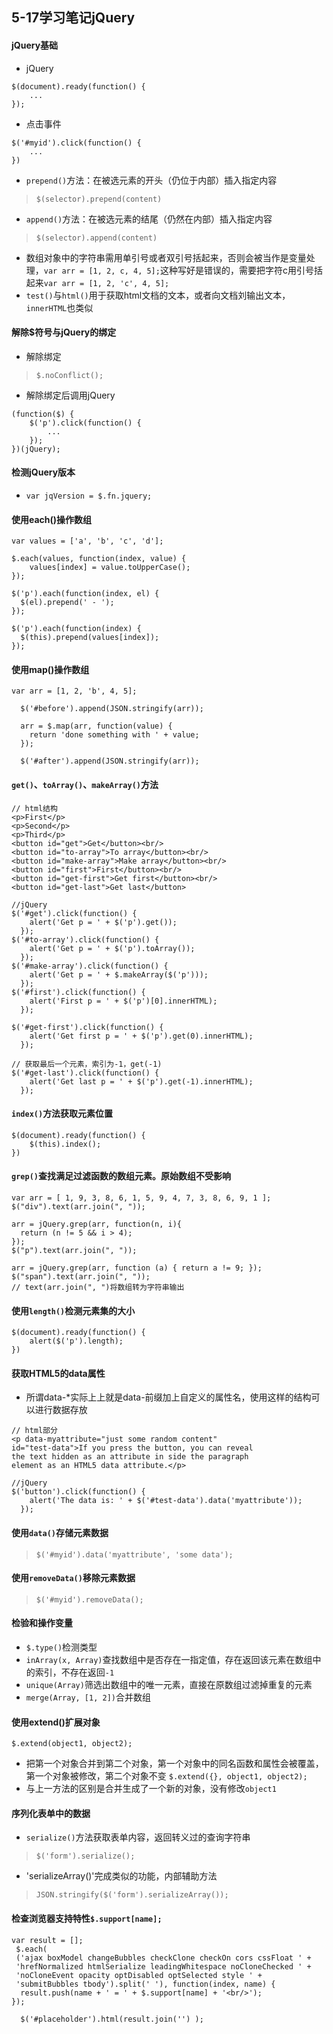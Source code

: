 ## 5-17学习笔记jQuery

#### jQuery基础
* jQuery
```
$(document).ready(function() {
	...
});
```
* 点击事件
```
$('#myid').click(function() {
	...
})
```
* `prepend()`方法：在被选元素的开头（仍位于内部）插入指定内容
> `$(selector).prepend(content)`
* `append()`方法：在被选元素的结尾（仍然在内部）插入指定内容
> `$(selector).append(content)`
* 数组对象中的字符串需用单引号或者双引号括起来，否则会被当作是变量处理，`var arr = [1, 2, c, 4, 5];`这种写好是错误的，需要把字符c用引号括起来`var arr = [1, 2, 'c', 4, 5];`
* `test()`与`html()`用于获取html文档的文本，或者向文档刘输出文本，`innerHTML`也类似

#### 解除$符号与jQuery的绑定
* 解除绑定
> `$.noConflict();`
* 解除绑定后调用jQuery
```
(function($) {
	$('p').click(function() {
		...
	});
})(jQuery);
```

#### 检测jQuery版本
* `var jqVersion = $.fn.jquery;`

#### 使用each()操作数组
```
var values = ['a', 'b', 'c', 'd'];

$.each(values, function(index, value) {
	values[index] = value.toUpperCase();
});
```
```
$('p').each(function(index, el) {
  $(el).prepend(' - ');
});

$('p').each(function(index) {
  $(this).prepend(values[index]);
});
```

#### 使用map()操作数组
```
var arr = [1, 2, 'b', 4, 5];
  
  $('#before').append(JSON.stringify(arr));
  
  arr = $.map(arr, function(value) {
    return 'done something with ' + value;
  });
  
  $('#after').append(JSON.stringify(arr));
```

#### `get()`、`toArray()`、`makeArray()`方法
```
// html结构
<p>First</p>
<p>Second</p>
<p>Third</p>
<button id="get">Get</button><br/>
<button id="to-array">To array</button><br/>
<button id="make-array">Make array</button><br/>
<button id="first">First</button><br/>
<button id="get-first">Get first</button><br/>
<button id="get-last">Get last</button>

//jQuery
$('#get').click(function() {
    alert('Get p = ' + $('p').get());
  });
$('#to-array').click(function() {
    alert('Get p = ' + $('p').toArray());
  });
$('#make-array').click(function() {
    alert('Get p = ' + $.makeArray($('p')));
  });
$('#first').click(function() {
    alert('First p = ' + $('p')[0].innerHTML);
  });

$('#get-first').click(function() {
    alert('Get first p = ' + $('p').get(0).innerHTML);
  });
  
// 获取最后一个元素，索引为-1，get(-1)
$('#get-last').click(function() {
    alert('Get last p = ' + $('p').get(-1).innerHTML);
  });
```


#### `index()`方法获取元素位置
```
$(document).ready(function() {
	$(this).index();
})
```

#### `grep()`查找满足过滤函数的数组元素。原始数组不受影响
```
var arr = [ 1, 9, 3, 8, 6, 1, 5, 9, 4, 7, 3, 8, 6, 9, 1 ];
$("div").text(arr.join(", "));
 
arr = jQuery.grep(arr, function(n, i){
  return (n != 5 && i > 4);
});
$("p").text(arr.join(", "));
 
arr = jQuery.grep(arr, function (a) { return a != 9; });
$("span").text(arr.join(", "));
// text(arr.join(", ")将数组转为字符串输出
```

#### 使用`length()`检测元素集的大小
```
$(document).ready(function() {
	alert($('p').length);
})
```

#### 获取HTML5的data属性

* 所谓data-*实际上上就是data-前缀加上自定义的属性名，使用这样的结构可以进行数据存放
```
// html部分
<p data-myattribute="just some random content" 
id="test-data">If you press the button, you can reveal 
the text hidden as an attribute in side the paragraph 
element as an HTML5 data attribute.</p>

//jQuery
$('button').click(function() {
    alert('The data is: ' + $('#test-data').data('myattribute'));   
  });
```

#### 使用`data()`存储元素数据
> `$('#myid').data('myattribute', 'some data');`


#### 使用`removeData()`移除元素数据
> `$('#myid').removeData();`

#### 检验和操作变量
* `$.type()`检测类型
* `inArray(x, Array)`查找数组中是否存在一指定值，存在返回该元素在数组中的索引，不存在返回`-1`
* `unique(Array)`筛选出数组中的唯一元素，直接在原数组过滤掉重复的元素
* `merge(Array, [1, 2])`合并数组

#### 使用extend()扩展对象
`$.extend(object1, object2); `
* 把第一个对象合并到第二个对象，第一个对象中的同名函数和属性会被覆盖，第一个对象被修改，第二个对象不变
`$.extend({}, object1, object2);`
* 与上一方法的区别是合并生成了一个新的对象，没有修改`object1`

#### 序列化表单中的数据
* `serialize()`方法获取表单内容，返回转义过的查询字符串
> `$('form').serialize();`
* 'serializeArray()'完成类似的功能，内部辅助方法
> `JSON.stringify($('form').serializeArray());`


#### 检查浏览器支持特性`$.support[name];`

```
var result = [];
 $.each(
 ('ajax boxModel changeBubbles checkClone checkOn cors cssFloat ' +
 'hrefNormalized htmlSerialize leadingWhitespace noCloneChecked ' +
 'noCloneEvent opacity optDisabled optSelected style ' +
 'submitBubbles tbody').split(' '), function(index, name) {
  result.push(name + ' = ' + $.support[name] + '<br/>');
});

  $('#placeholder').html(result.join('') );
```